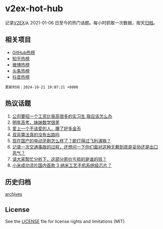 # v2ex-hot-hub

 记录[V2EX](https://www.v2ex.com/)从 2021-01-06 日至今的热门话题。每小时抓取一次数据，按天[归档](archives)。
 
 ## 相关项目

- [GitHub热榜](https://github.com/it985/github-hot-hub)
- [知乎热榜](https://github.com/it985/zhihu-hot-hub)
- [微博热榜](https://github.com/it985/weibo-hot-hub)
- [头条热榜](https://github.com/it985/toutiao-hot-hub)
- [抖音热榜](https://github.com/it985/douyin-hot-hub)


 `更新时间：2024-10-21 19:07:21 +0800`

## 热议话题

1. [公司要招一个工资比我高很多的实习生,我应该怎么办](https://www.v2ex.com/t/1082041)
1. [明年高考，妹妹数学很差](https://www.v2ex.com/t/1082174)
1. [爱上一个不该爱的人，爆了好多金币](https://www.v2ex.com/t/1082125)
1. [双非算法真的没有出路吗](https://www.v2ex.com/t/1082063)
1. [现在国产的电动牙刷怎么样了？能打得过飞利浦嘛？](https://www.v2ex.com/t/1082088)
1. [记录一次交通事故的过程，还想问一下你们面对这种无赖到底是妥协还是出口恶气？](https://www.v2ex.com/t/1081974)
1. [请大家帮忙分析下，这部分房价亏损的是谁的钱？](https://www.v2ex.com/t/1081987)
1. [小米成功流片国内首款 3 纳米工艺手机系统级芯片？](https://www.v2ex.com/t/1082062)

## 历史归档

[archives](archives)

## License

See the [LICENSE](LICENSE) file for license rights and limitations (MIT).
